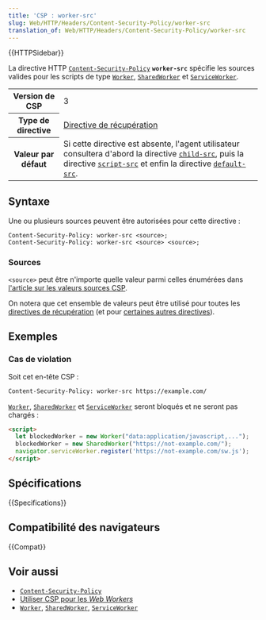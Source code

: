 ```yaml
---
title: 'CSP : worker-src'
slug: Web/HTTP/Headers/Content-Security-Policy/worker-src
translation_of: Web/HTTP/Headers/Content-Security-Policy/worker-src
---
```


{{HTTPSidebar}}

La directive HTTP [`Content-Security-Policy`](/fr/docs/Web/HTTP/Headers/Content-Security-Policy) **`worker-src`** spécifie les sources valides pour les scripts de type [`Worker`](/fr/docs/Web/API/Worker), [`SharedWorker`](/fr/docs/Web/API/SharedWorker) et [`ServiceWorker`](/fr/docs/Web/API/ServiceWorker).

<table class="properties">
  <tbody>
    <tr>
      <th scope="row">Version de CSP</th>
      <td>3</td>
    </tr>
    <tr>
      <th scope="row">Type de directive</th>
      <td><a href="/fr/docs/Glossary/Fetch_directive">Directive de récupération</a></td>
    </tr>
    <tr>
      <th scope="row">Valeur par défaut</th>
      <td>
        Si cette directive est absente, l'agent utilisateur consultera d'abord la directive <a href="/fr/docs/Web/HTTP/Headers/Content-Security-Policy/child-src"><code>child-src</code></a>, puis la directive <a href="/fr/docs/Web/HTTP/Headers/Content-Security-Policy/script-src"><code>script-src</code></a> et enfin la directive <a href="/fr/docs/Web/HTTP/Headers/Content-Security-Policy/default-src"><code>default-src</code></a>.
      </td>
    </tr>
  </tbody>
</table>

## Syntaxe

Une ou plusieurs sources peuvent être autorisées pour cette directive&nbsp;:

```http
Content-Security-Policy: worker-src <source>;
Content-Security-Policy: worker-src <source> <source>;
```

### Sources

`<source>` peut être n'importe quelle valeur parmi celles énumérées dans [l'article sur les valeurs sources CSP](/fr/docs/Web/HTTP/Headers/Content-Security-Policy/Sources#sources).

On notera que cet ensemble de valeurs peut être utilisé pour toutes les [directives de récupération](/fr/docs/Glossary/Fetch_directive) (et pour [certaines autres directives](/fr/docs/Web/HTTP/Headers/Content-Security-Policy/Sources#directives_associées)).

## Exemples

### Cas de violation

Soit cet en-tête CSP&nbsp;:

```bash
Content-Security-Policy: worker-src https://example.com/
```

[`Worker`](/fr/docs/Web/API/Worker), [`SharedWorker`](/fr/docs/Web/API/SharedWorker) et [`ServiceWorker`](/fr/docs/Web/API/ServiceWorker) seront bloqués et ne seront pas chargés&nbsp;:

```html
<script>
  let blockedWorker = new Worker("data:application/javascript,...");
  blockedWorker = new SharedWorker("https://not-example.com/");
  navigator.serviceWorker.register('https://not-example.com/sw.js');
</script>
```

## Spécifications

{{Specifications}}

## Compatibilité des navigateurs

{{Compat}}

## Voir aussi

- [`Content-Security-Policy`](/fr/docs/Web/HTTP/Headers/Content-Security-Policy)
- [Utiliser CSP pour les <i lang="en">Web Workers</i>](/fr/docs/Web/API/Web_Workers_API/Using_web_workers#règles_de_sécurité_du_contenu_content_security_policy_csp)
- [`Worker`](/fr/docs/Web/API/Worker), [`SharedWorker`](/fr/docs/Web/API/SharedWorker), [`ServiceWorker`](/fr/docs/Web/API/ServiceWorker)
